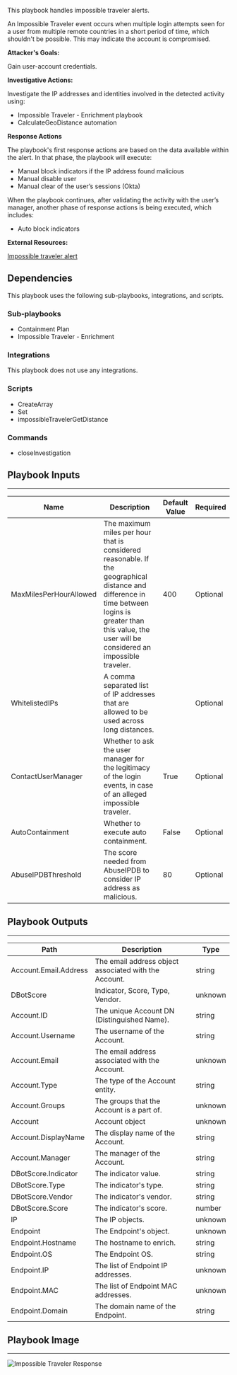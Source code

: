 This playbook handles impossible traveler alerts.

An Impossible Traveler event occurs when multiple login attempts seen for a user from multiple remote countries in a short period of time, which shouldn't be possible. This may indicate the account is compromised.

**Attacker's Goals:**

Gain user-account credentials.

**Investigative Actions:**

Investigate the IP addresses and identities involved in the detected activity using:

* Impossible Traveler - Enrichment playbook
* CalculateGeoDistance automation

**Response Actions**

The playbook's first response actions are based on the data available within the alert. In that phase, the playbook will execute:

* Manual block indicators if the IP address found malicious
* Manual disable user
* Manual clear of the user’s sessions (Okta)

When the playbook continues, after validating the activity with the user’s manager, another phase of response actions is being executed, which includes:

* Auto block indicators 


**External Resources:**

[Impossible traveler alert](https://docs.paloaltonetworks.com/cortex/cortex-xdr/cortex-xdr-analytics-alert-reference/cortex-xdr-analytics-alert-reference/impossible-traveler---sso.html)

## Dependencies
This playbook uses the following sub-playbooks, integrations, and scripts.

### Sub-playbooks
* Containment Plan
* Impossible Traveler - Enrichment

### Integrations
This playbook does not use any integrations.

### Scripts
* CreateArray
* Set
* impossibleTravelerGetDistance

### Commands
* closeInvestigation

## Playbook Inputs
---

| **Name** | **Description** | **Default Value** | **Required** |
| --- | --- | --- | --- |
| MaxMilesPerHourAllowed | The maximum miles per hour that is considered reasonable. If the geographical distance and difference in time between logins is greater than this value, the user will be considered an impossible traveler. | 400 | Optional |
| WhitelistedIPs | A comma separated list of IP addresses that are allowed to be used across long distances. |  | Optional |
| ContactUserManager | Whether to ask the user manager for the legitimacy of the login events, in case of an alleged impossible traveler. | True | Optional |
| AutoContainment | Whether to execute auto containment. | False | Optional |
| AbuseIPDBThreshold | The score needed from AbuseIPDB to consider IP address as malicious. | 80 | Optional |

## Playbook Outputs
---

| **Path** | **Description** | **Type** |
| --- | --- | --- |
| Account.Email.Address | The email address object associated with the Account. | string |
| DBotScore | Indicator, Score, Type, Vendor. | unknown |
| Account.ID | The unique Account DN \(Distinguished Name\). | string |
| Account.Username | The username of the Account. | string |
| Account.Email | The email address associated with the Account. | unknown |
| Account.Type | The type of the Account entity. | string |
| Account.Groups | The groups that the Account is a part of. | unknown |
| Account | Account object | unknown |
| Account.DisplayName | The display name of the Account. | string |
| Account.Manager | The manager of the Account. | string |
| DBotScore.Indicator | The indicator value. | string |
| DBotScore.Type | The indicator's type. | string |
| DBotScore.Vendor | The indicator's vendor. | string |
| DBotScore.Score | The indicator's score. | number |
| IP | The IP objects. | unknown |
| Endpoint | The Endpoint's object. | unknown |
| Endpoint.Hostname | The hostname to enrich. | string |
| Endpoint.OS | The Endpoint OS. | string |
| Endpoint.IP | The list of Endpoint IP addresses. | unknown |
| Endpoint.MAC | The list of Endpoint MAC addresses. | unknown |
| Endpoint.Domain | The domain name of the Endpoint. | string |

## Playbook Image
---
![Impossible Traveler Response](../doc_files/Impossible_Traveler_Response.png)
